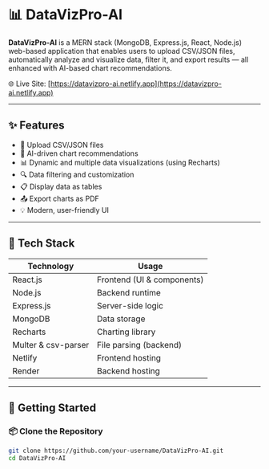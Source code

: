 # 📊 DataVizPro-AI

**DataVizPro-AI** is a MERN stack (MongoDB, Express.js, React, Node.js) web-based application that enables users to upload CSV/JSON files, automatically analyze and visualize data, filter it, and export results — all enhanced with AI-based chart recommendations.

🌐 Live Site: [https://datavizpro-ai.netlify.app](https://datavizpro-ai.netlify.app)

---

## ✨ Features

- 📁 Upload CSV/JSON files
- 🧠 AI-driven chart recommendations
- 📊 Dynamic and multiple data visualizations (using Recharts)
- 🔍 Data filtering and customization
- 📋 Display data as tables
- 📤 Export charts as PDF
- 💡 Modern, user-friendly UI

---

## 🧰 Tech Stack

| Technology     | Usage                         |
|----------------|-------------------------------|
| React.js       | Frontend (UI & components)     |
| Node.js        | Backend runtime                |
| Express.js     | Server-side logic              |
| MongoDB        | Data storage                   |
| Recharts       | Charting library               |
| Multer & csv-parser | File parsing (backend)     |
| Netlify        | Frontend hosting               |
| Render         | Backend hosting      |

---

## 🚀 Getting Started

### 📦 Clone the Repository

```bash
git clone https://github.com/your-username/DataVizPro-AI.git
cd DataVizPro-AI
